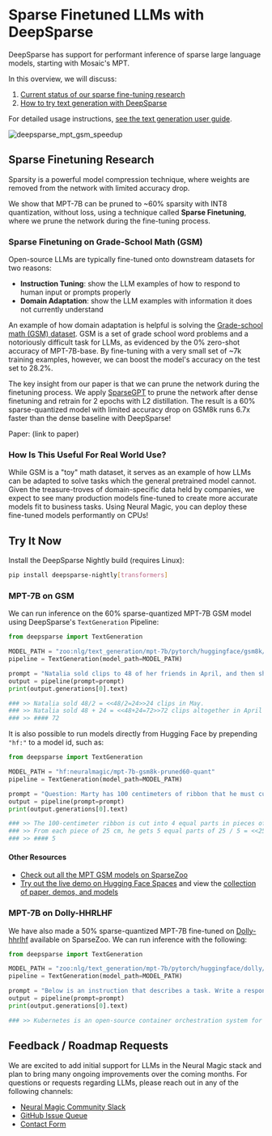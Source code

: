 # **Sparse Finetuned LLMs with DeepSparse**

DeepSparse has support for performant inference of sparse large language models, starting with Mosaic's MPT. 

In this overview, we will discuss:
1. [Current status of our sparse fine-tuning research](#sparse-fine-tuning-research)
2. [How to try text generation with DeepSparse](#try-it-now)

For detailed usage instructions, [see the text generation user guide](https://github.com/neuralmagic/deepsparse/tree/main/docs/llms/text-generation-pipeline.md).

![deepsparse_mpt_gsm_speedup](https://github.com/neuralmagic/deepsparse/assets/3195154/8687401c-f479-4999-ba6b-e01c747dace9)

## **Sparse Finetuning Research**

Sparsity is a powerful model compression technique, where weights are removed from the network with limited accuracy drop. 

We show that MPT-7B can be pruned to ~60% sparsity with INT8 quantization, without loss, using a technique called **Sparse Finetuning**, where we prune the network during the fine-tuning process.

### **Sparse Finetuning on Grade-School Math (GSM)**

Open-source LLMs are typically fine-tuned onto downstream datasets for two reasons:
* **Instruction Tuning**: show the LLM examples of how to respond to human input or prompts properly
* **Domain Adaptation**: show the LLM examples with information it does not currently understand

An example of how domain adaptation is helpful is solving the [Grade-school math (GSM) dataset](https://huggingface.co/datasets/gsm8k). GSM is a set of grade school word problems and a notoriously difficult task for LLMs, as evidenced by the 0% zero-shot accuracy of MPT-7B-base. By fine-tuning with a very small set of ~7k training examples, however, we can boost the model's accuracy on the test set to 28.2%.

The key insight from our paper is that we can prune the network during the finetuning process. We apply [SparseGPT](https://arxiv.org/pdf/2301.00774.pdf) to prune the network after dense finetuning and retrain for 2 epochs with L2 distillation. The result is a 60% sparse-quantized model with limited accuracy drop on GSM8k runs 6.7x faster than the dense baseline with DeepSparse!

Paper: (link to paper)

### **How Is This Useful For Real World Use?**

While GSM is a "toy" math dataset, it serves as an example of how LLMs can be adapted to solve tasks which the general pretrained model cannot. Given the treasure-troves of domain-specific data held by companies, we expect to see many production models fine-tuned to create more accurate models fit to business tasks. Using Neural Magic, you can deploy these fine-tuned models performantly on CPUs!

## Try It Now

Install the DeepSparse Nightly build (requires Linux):

```bash
pip install deepsparse-nightly[transformers]
```

### MPT-7B on GSM 

We can run inference on the 60% sparse-quantized MPT-7B GSM model using DeepSparse's `TextGeneration` Pipeline:

```python
from deepsparse import TextGeneration

MODEL_PATH = "zoo:nlg/text_generation/mpt-7b/pytorch/huggingface/gsm8k/pruned60_quant-none"
pipeline = TextGeneration(model_path=MODEL_PATH)

prompt = "Natalia sold clips to 48 of her friends in April, and then she sold half as many clips in May. How many clips did Natalia sell altogether in April and May"
output = pipeline(prompt=prompt)
print(output.generations[0].text)

### >> Natalia sold 48/2 = <<48/2=24>>24 clips in May.
### >> Natalia sold 48 + 24 = <<48+24=72>>72 clips altogether in April and May.
### >> #### 72
```

It is also possible to run models directly from Hugging Face by prepending `"hf:"` to a model id, such as:

```python
from deepsparse import TextGeneration

MODEL_PATH = "hf:neuralmagic/mpt-7b-gsm8k-pruned60-quant"
pipeline = TextGeneration(model_path=MODEL_PATH)

prompt = "Question: Marty has 100 centimeters of ribbon that he must cut into 4 equal parts. Each of the cut parts must be divided into 5 equal parts. How long will each final cut be?"
output = pipeline(prompt=prompt)
print(output.generations[0].text)

### >> The 100-centimeter ribbon is cut into 4 equal parts in pieces of 100 / 4 = <<100/4=25>>25 cm
### >> From each piece of 25 cm, he gets 5 equal parts of 25 / 5 = <<25/5=5>>5 cm each.
### >> #### 5
```

#### Other Resources
- [Check out all the MPT GSM models on SparseZoo](https://sparsezoo.neuralmagic.com/?datasets=gsm8k&ungrouped=true)
- [Try out the live demo on Hugging Face Spaces](https://huggingface.co/spaces/neuralmagic/sparse-mpt-7b-gsm8k) and view the [collection of paper, demos, and models](https://huggingface.co/collections/neuralmagic/sparse-finetuning-mpt-65241d875b29204d6d42697d)

### **MPT-7B on Dolly-HHRLHF**

We have also made a 50% sparse-quantized MPT-7B fine-tuned on [Dolly-hhrlhf](https://huggingface.co/datasets/mosaicml/dolly_hhrlhf) available on SparseZoo. We can run inference with the following:

```python
from deepsparse import TextGeneration

MODEL_PATH = "zoo:nlg/text_generation/mpt-7b/pytorch/huggingface/dolly/pruned50_quant-none"
pipeline = TextGeneration(model_path=MODEL_PATH)

prompt = "Below is an instruction that describes a task. Write a response that appropriately completes the request. ### Instruction: what is Kubernetes? ### Response:"
output = pipeline(prompt=prompt)
print(output.generations[0].text)

### >> Kubernetes is an open-source container orchestration system for automating deployment, scaling, and management of containerized applications.
```

## **Feedback / Roadmap Requests**

We are excited to add initial support for LLMs in the Neural Magic stack and plan to bring many ongoing improvements over the coming months. For questions or requests regarding LLMs, please reach out in any of the following channels:
- [Neural Magic Community Slack](https://join.slack.com/t/discuss-neuralmagic/shared_invite/zt-q1a1cnvo-YBoICSIw3L1dmQpjBeDurQ)
- [GitHub Issue Queue](https://github.com/neuralmagic/deepsparse/issues)
- [Contact Form](http://neuralmagic.com/contact/)
